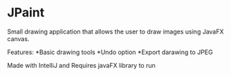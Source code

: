# JPaint

Small drawing application that allows the user to draw images using JavaFX canvas.

Features: *Basic drawing tools
          *Undo option
          *Export darawing to JPEG
          
Made with IntelliJ and Requires javaFX library to run
